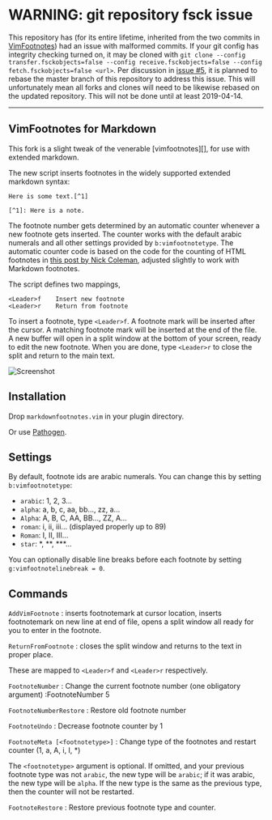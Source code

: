 # WARNING: git repository fsck issue 

This repository has (for its entire lifetime, inherited from the two commits in [VimFootnotes](https://github.com/vim-scripts/VimFootnotes)) had an issue with malformed commits. If your git config has integrity checking turned on, it may be cloned with `git clone --config transfer.fsckobjects=false --config receive.fsckobjects=false --config fetch.fsckobjects=false <url>`. Per discussion in [issue #5](https://github.com/vim-pandoc/vim-markdownfootnotes/issues/5), it is planned to rebase the master branch of this repository to address this issue. This will unfortunately mean all forks and clones will need to be likewise rebased on the updated repository. This will not be done until at least 2019-04-14.

----

## VimFootnotes for Markdown

This fork is a slight tweak of the venerable [vimfootnotes][], for use
with extended markdown.

The new script inserts footnotes in the widely supported extended markdown
syntax:

~~~
Here is some text.[^1]

[^1]: Here is a note.
~~~

The footnote number gets determined by an automatic counter whenever a new
footnote gets inserted. The counter works with the default arabic numerals
and all other settings provided by `b:vimfootnotetype`. The automatic counter
code is based on the code for the counting of HTML footnotes in [this post by
Nick Coleman][3], adjusted slightly to work with Markdown footnotes.

The script defines two mappings,

~~~
<Leader>f    Insert new footnote
<Leader>r    Return from footnote
~~~

To insert a footnote, type `<Leader>f`. A footnote mark will be inserted
after the cursor. A matching footnote mark will be inserted at the end
of the file. A new buffer will open in a split window at the bottom of
your screen, ready to edit the new footnote. When you are done, type
`<Leader>r` to close the split and return to the main text.

![Screenshot][5]

## Installation

Drop `markdownfootnotes.vim` in your plugin directory.

Or use [Pathogen][6].

## Settings

By default, footnote ids are arabic numerals. You can change this by
setting `b:vimfootnotetype`:

+	`arabic`: 1, 2, 3...
+	`alpha`:  a, b, c, aa, bb..., zz, a...
+   `Alpha`:  A, B, C, AA, BB..., ZZ, A...
+   `roman`:  i, ii, iii... (displayed properly up to 89)
+   `Roman`:  I, II, III...
+   `star`:   \*, \*\*, \*\*\*...

You can optionally disable line breaks before each footnote by setting `g:vimfootnotelinebreak = 0`.

## Commands

`AddVimFootnote`
 :  inserts footnotemark at cursor location, inserts footnotemark on new
    line at end of file, opens a split window all ready for you to enter in
    the footnote.

`ReturnFromFootnote`
 :  closes the split window and returns to the text in proper place.

These are mapped to `<Leader>f` and `<Leader>r` respectively.

`FootnoteNumber`
 :  Change the current footnote number (one obligatory argument)
    :FootnoteNumber 5

`FootnoteNumberRestore`
 :  Restore old footnote number

`FootnoteUndo`
 :  Decrease footnote counter by 1

`FootnoteMeta [<footnotetype>]`
 :  Change type of the footnotes and restart counter (1, a, A, i, I, *)

The `<footnotetype>` argument is optional. If omitted, and your previous
footnote type was not `arabic`, the new type will be `arabic`; if it was
arabic, the new type will be `alpha`. If the new type is the same as the
previous type, then the counter will not be restarted.


`FootnoteRestore`
  : Restore previous footnote type and counter.

[1]: https://github.com/vim-pandoc/vim-markdownfootnotes/
[2]: http://www.vim.org/scripts/script.php?script_id=431
[3]: http://www.nickcoleman.org/blog/index.cgi?post=footnotevim%21201102211201%21programming
[5]: https://raw.github.com/vim-pandoc/vim-markdownfootnotes/master/footnotes.png
[6]: https://github.com/tpope/vim-pathogen
